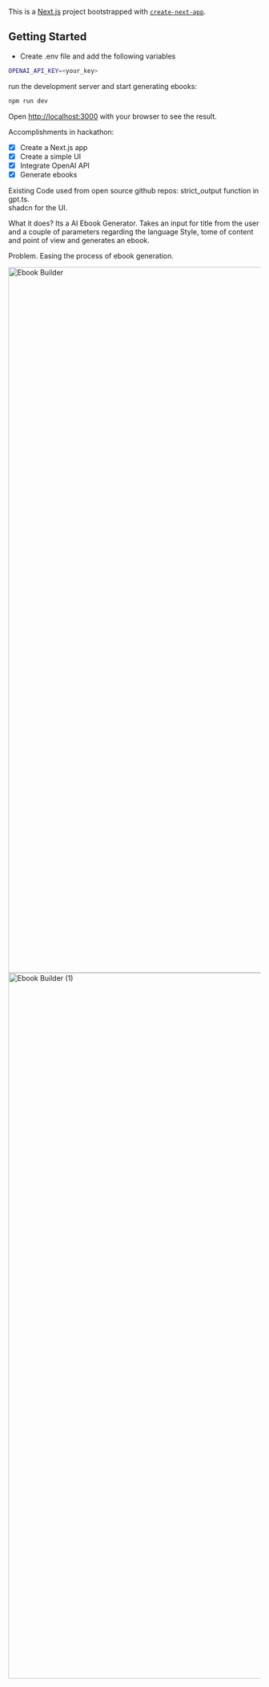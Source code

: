 This is a [Next.js](https://nextjs.org/) project bootstrapped with [`create-next-app`](https://github.com/vercel/next.js/tree/canary/packages/create-next-app).

## Getting Started

- Create .env file and add the following variables
```bash
OPENAI_API_KEY=<your_key>
```

run the development server and start generating ebooks:

```bash
npm run dev
```

Open [http://localhost:3000](http://localhost:3000) with your browser to see the result.


Accomplishments in hackathon:
- [x] Create a Next.js app
- [x] Create a simple UI
- [x] Integrate OpenAI API
- [x] Generate ebooks

Existing Code used from open source github repos:
strict_output function in gpt.ts.  
shadcn for the UI.

What it does?
Its a AI Ebook Generator.
Takes an input for title from the user and a couple of parameters regarding the language Style, tome of content and point of view and generates an ebook.

Problem.
Easing the process of ebook generation. 

<img width="1407" alt="Ebook Builder" src="https://github.com/vishwajeetraj11/hackout-ai-ebook-builder/assets/47270995/4ec6b68a-f43e-417e-ae5b-b691ed4625bf">

<img width="1407" alt="Ebook Builder (1)" src="https://github.com/vishwajeetraj11/hackout-ai-ebook-builder/assets/47270995/9311cc54-07c4-4cfe-85dd-c3f9ab1f306d">

